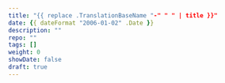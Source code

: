 ```yaml
---
title: "{{ replace .TranslationBaseName "-" " " | title }}"
date: {{ dateFormat "2006-01-02" .Date }}
description: ""
repo: ""
tags: []
weight: 0
showDate: false
draft: true
---
```

